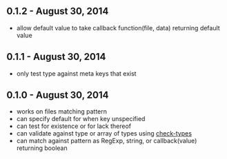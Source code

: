 0.1.2 - August 30, 2014
-----------------------
* allow default value to take callback function(file, data) returning default value

0.1.1 - August 30, 2014
-----------------------
* only test type against meta keys that exist

0.1.0 - August 30, 2014
-----------------------
* works on files matching pattern
* can specify default for when key unspecified
* can test for existence or for lack thereof
* can validate against type or array of types using [check-types](https://github.com/philbooth/check-types.js)
* can match against pattern as RegExp, string, or callback(value) returning boolean
